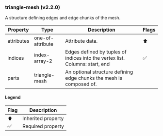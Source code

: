 ### triangle-mesh (v2.2.0)
A structure defining edges and edge chunks of the mesh.

| Property | Type | Description | Flags |
|---|---|---|---|
| attributes | one-of-attribute | Attribute data. | ⬆️ |
| indices | index-array-2 | Edges defined by tuples of indices into the vertex list. Columns: start, end | ✅ |
| parts | triangle-mesh | An optional structure defining edge chunks the mesh is composed of. |  |


#### Legend

| Flag | Description |
| --- | --- |
| ⬆️ | Inherited property |
| ✅ | Required property |

